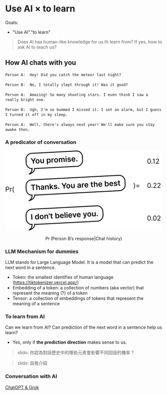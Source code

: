 # Use AI $\times$ to learn

Goals:

 - "Use AI"."to learn"

> Does AI has human-like knowledge for us th learn from?
> If yes, how to ask AI to teach us?

## How AI chats with you


```
Person A:  Hey! Did you catch the meteor last night?

Person B:  No, I totally slept through it! Was it good?

Person A:  Amazing! So many shooting stars. I even think I saw a really bright one.

Person B:  Ugh, I'm so bummed I missed it. I set an alarm, but I guess I turned it off in my sleep.

Person A:  Well, there's always next year! We'll make sure you stay awake then.
```

### A predicator of conversation

<img src="../img/conversation-predicate.png" width="500px" />


$$
\Pr(\text{Person B's response} | \text{Chat history})
$$


### LLM Mechanism for dummies
  
LLM stands for Large Language Model. It is a model that can predict the next word in a sentence.

  - Token: the smallest identifies of human language  (<https://tiktokenizer.vercel.app/>)
  - Embedding of a token: a collection of numbers (aka vector) that represent the meaning (?) of a token  
  - Tensor: a collection of embeddings of tokens that represent the meaning of a sentence  

### To learn from AI

Can we learn from AI?
Can prediction of the next word in a sentence help us learn?

  - Yes, only if **the prediction direction** makes sense to us.  

> slido: 你認為對話歷史中的哪些元素會影響不同回話的機率？

> slido: 自我介紹

### Conversation with AI

[ChatGPT & Grok](share-AI-chat-link.md)

